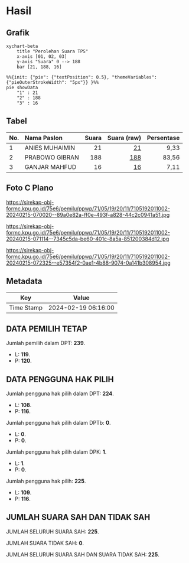 # Hasil

## Grafik

```mermaid
xychart-beta
    title "Perolehan Suara TPS"
    x-axis [01, 02, 03]
    y-axis "Suara" 0 --> 188
    bar [21, 188, 16]
```

```mermaid
%%{init: {"pie": {"textPosition": 0.5}, "themeVariables": {"pieOuterStrokeWidth": "5px"}} }%%
pie showData
    "1" : 21
    "2" : 188
    "3" : 16
```

## Tabel

| No. | Nama Paslon    | Suara | Suara (raw) | Persentase |
|:--- |:-------------- | -----:| -----------:| ----------:|
| 1   | ANIES MUHAIMIN | 21    | [21][p-1]   | 9,33       |
| 2   | PRABOWO GIBRAN | 188   | [188][p-2]  | 83,56      |
| 3   | GANJAR MAHFUD  | 16    | [16][p-3]   | 7,11       |


[p-1]: https://github.com/gigit-pemilu/pemilu-2024-71-sulawesi-utara/blob/main/pilpres/hitung-suara/sub/71-sulawesi-utara/sub/05-minahasa-selatan/sub/19-tatapaan/sub/2011-arakan/sub/002-tps/sub/paslon-1.txt
[p-2]: https://github.com/gigit-pemilu/pemilu-2024-71-sulawesi-utara/blob/main/pilpres/hitung-suara/sub/71-sulawesi-utara/sub/05-minahasa-selatan/sub/19-tatapaan/sub/2011-arakan/sub/002-tps/sub/paslon-2.txt
[p-3]: https://github.com/gigit-pemilu/pemilu-2024-71-sulawesi-utara/blob/main/pilpres/hitung-suara/sub/71-sulawesi-utara/sub/05-minahasa-selatan/sub/19-tatapaan/sub/2011-arakan/sub/002-tps/sub/paslon-3.txt

## Foto C Plano

https://sirekap-obj-formc.kpu.go.id/75e6/pemilu/ppwp/71/05/19/20/11/7105192011002-20240215-070020--89a0e82a-ff0e-493f-a828-44c2c0941a51.jpg

https://sirekap-obj-formc.kpu.go.id/75e6/pemilu/ppwp/71/05/19/20/11/7105192011002-20240215-071114--7345c5da-be60-401c-8a5a-851200384d12.jpg

https://sirekap-obj-formc.kpu.go.id/75e6/pemilu/ppwp/71/05/19/20/11/7105192011002-20240215-072325--e57354f2-0ae1-4b88-9074-0a141b308954.jpg


## Metadata

| Key        | Value               |
| ---------- | ------------------- |
| Time Stamp | 2024-02-19 06:16:00 |


## DATA PEMILIH TETAP

Jumlah pemilih dalam DPT: **239**.
 * L: **119**.
 * P: **120**.

## DATA PENGGUNA HAK PILIH

Jumlah pengguna hak pilih dalam DPT: **224**.
 * L: **108**.
 * P: **116**.

Jumlah pengguna hak pilih dalam DPTb: **0**.
 * L: **0**.
 * P: **0**.

Jumlah pengguna hak pilih dalam DPK: **1**.
 * L: **1**.
 * P: **0**.

Jumlah pengguna hak pilih: **225**.
 * L: **109**.
 * P: **116**.

## JUMLAH SUARA SAH DAN TIDAK SAH

JUMLAH SELURUH SUARA SAH: **225**.

JUMLAH SUARA TIDAK SAH: **0**.

JUMLAH SELURUH SUARA SAH DAN SUARA TIDAK SAH: **225**.


